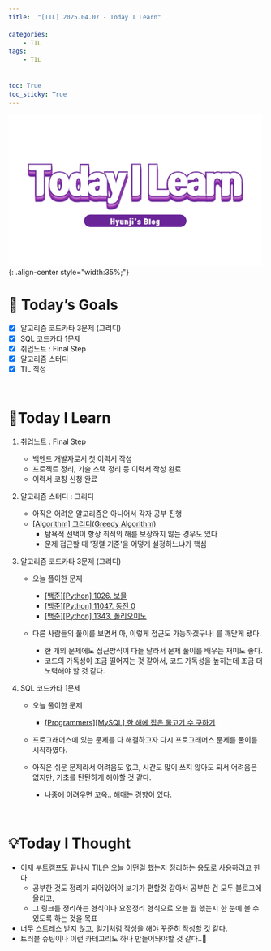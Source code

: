 ```yaml
---
title:  "[TIL] 2025.04.07 - Today I Learn" 

categories: 
    - TIL
tags: 
    - TIL


toc: True
toc_sticky: True
---
```


![TIL](/assets/images/TIL3.png){: .align-center style="width:35%;"}

# 🎯 Today’s Goals
- [x]  알고리즘 코드카타 3문제 (그리디)
- [x]  SQL 코드카타 1문제
- [x]  취업노트 : Final Step
- [x]  알고리즘 스터디
- [x]  TIL 작성

<br>

# 👀Today I Learn

1. 취업노트 : Final Step

   - 백엔드 개발자로서 첫 이력서 작성
   - 프로젝트 정리, 기술 스택 정리 등 이력서 작성 완료
   - 이력서 코칭 신청 완료


2. 알고리즘 스터디 : 그리디

   - 아직은 어려운 알고리즘은 아니어서 각자 공부 진행
   - [[Algorithm] 그리디(Greedy Algorithm)](https://hzi09.github.io/python_algorithm/1_greedy/)
     - 탐욕적 선택이 항상 최적의 해를 보장하지 않는 경우도 있다
     - 문제 접근할 때 '정렬 기준'을 어떻게 설정하느냐가 핵심

3. 알고리즘 코드카타 3문제 (그리디)

   - 오늘 풀이한 문제
     - [[백준][Python] 1026. 보물](https://hzi09.github.io/python_boj/python_1026/)
     - [[백준][Python] 11047. 동전 0](https://hzi09.github.io/python_boj/python_11047/)
     - [[백준][Python] 1343. 폴리오미노](https://hzi09.github.io/python_boj/python_1343/)

   - 다른 사람들의 풀이를 보면서 아, 이렇게 접근도 가능하겠구나! 를 깨닫게 됐다.
     - 한 개의 문제에도 접근방식이 다들 달라서 문제 풀이를 배우는 재미도 좋다.
     - 코드의 가독성이 조금 떨어지는 것 같아서, 코드 가독성을 높히는데 조금 더 노력해야 할 것 같다.

4. SQL 코드카타 1문제

   - 오늘 풀이한 문제
     - [[Programmers][MySQL] 한 해에 잡은 물고기 수 구하기](https://hzi09.github.io/mysql_programmers/pg_sql_298516/)

   - 프로그래머스에 있는 문제를 다 해결하고자 다시 프로그래머스 문제를 풀이를 시작하였다.
   - 아직은 쉬운 문제라서 어려움도 없고, 시간도 많이 쓰지 않아도 되서 어려움은 없지만, 기초를 탄탄하게 해야할 것 같다.
     - 나중에 어려우면 꼬옥.. 해매는 경향이 있다.


<br>

# 💡Today I Thought

- 이제 부트캠프도 끝나서 TIL은 오늘 어떤걸 했는지 정리하는 용도로 사용하려고 한다. 
  - 공부한 것도 정리가 되어있어야 보기가 편할것 같아서 공부한 건 모두 블로그에 올리고, 
  - 그 링크를 정리하는 형식이나 요점정리 형식으로 오늘 뭘 했는지 한 눈에 볼 수 있도록 하는 것을 목표
- 너무 스트레스 받지 않고, 일기처럼 작성을 해야 꾸준히 작성할 것 같다.
- 트러블 슈팅이나 이런 카테고리도 하나 만들어놔야할 것 같다..🤔
